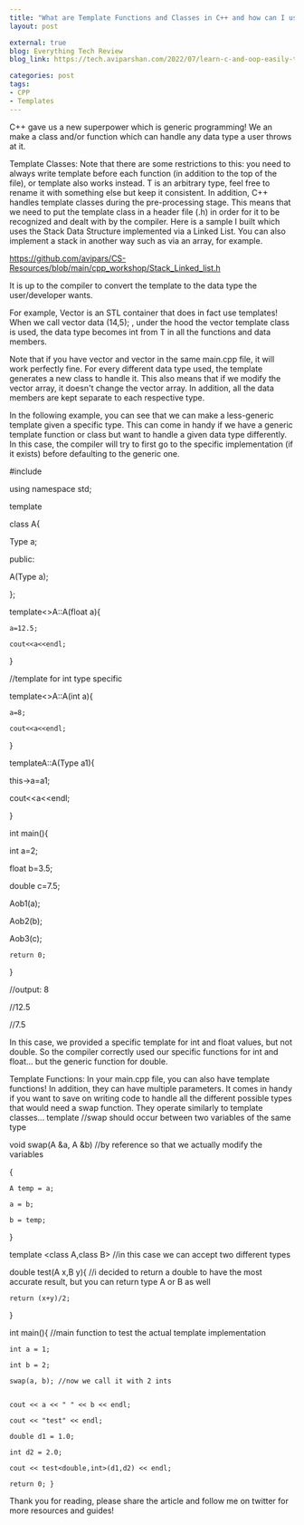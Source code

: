 ```yaml
---
title: "What are Template Functions and Classes in C++ and how can I use them?"
layout: post

external: true
blog: Everything Tech Review
blog_link: https://tech.aviparshan.com/2022/07/learn-c-and-oop-easily-template.html

categories: post
tags:
- CPP
- Templates
---
```


C++ gave us a new superpower which is generic programming! We an make a class and/or function which can handle any data type a user throws at it. 

Template Classes: 
Note that there are some restrictions to this: you need to always write template <typename  T> before each function (in addition to the top of the file), or template <class T> also works instead. T is an arbitrary type, feel free to rename it with something else but keep it consistent. In addition, C++ handles template classes during the pre-processing stage. This means that we need to put the template class in a header file (.h) in order for it to be recognized and dealt with by the compiler. 
Here is a sample I built which uses the Stack Data Structure implemented via a Linked List. You can also implement a stack in another way such as via an array, for example. 

https://github.com/avipars/CS-Resources/blob/main/cpp_workshop/Stack_Linked_list.h

It is up to the compiler to convert the template to the data type the user/developer wants. 

For example, Vector is an STL container that does in fact use templates! When we call vector<int> data (14,5); , under the hood the vector template class is used, the data type becomes int from T in all the functions and data members. 

Note that if you have vector<int> and vector<float> in the same main.cpp file, it will work perfectly fine. For every different data type used, the template generates a new class to handle it. This also means that if we modify the vector<int> array, it doesn't change the vector<float> array. In addition, all the data members are kept separate to each respective type. 

In the following example, you can see that we can make a less-generic template given a specific type. This can come in handy if we have a generic template function or class but want to handle a given data type differently. In this case, the compiler will try to first go to the specific implementation (if it exists) before defaulting to the generic one. 


#include<iostream>

using namespace std;

template<class Type>

class A{

 Type a;

public:

A(Type a);


};

template<>A<float>::A(float a){

    a=12.5;

    cout<<a<<endl;

}

//template for int type specific

template<>A<int>::A(int a){

    a=8;

    cout<<a<<endl;

}

template<class Type>A<Type>::A(Type a1){

 this->a=a1;

 cout<<a<<endl;

}

int main(){

 int a=2;

 float b=3.5;

 double c=7.5;

 A<int>ob1(a);

 A<float>ob2(b);

 A<double>ob3(c);

    return 0;

}

//output: 8

//12.5

//7.5

In this case, we provided a specific template for int and float values, but not double. So the compiler correctly used our specific functions for int and float... but the generic function for double. 

Template Functions:
In your main.cpp file, you can also have template functions! In addition, they can have multiple parameters. It comes in handy if you want to save on writing code to handle all the different possible types that would need a swap function. They operate similarly to template classes...
template <typename A> //swap should occur between two variables of the same type

void swap(A &a, A &b) //by reference so that we actually modify the variables

{

    A temp = a;

    a = b;

    b = temp;


}

template <class A,class B> //in this case we can accept two different types

double test(A x,B y){ //i decided to return a double to have the most accurate result, but you can return type A or B as well

    return (x+y)/2;

}

int main(){ //main function to test the actual template implementation

    int a = 1;

    int b = 2;

    swap(a, b); //now we call it with 2 ints


    cout << a << " " << b << endl;

    cout << "test" << endl;

    double d1 = 1.0;

    int d2 = 2.0;

    cout << test<double,int>(d1,d2) << endl;

    return 0; }



Thank you for reading, please share the article and follow me on twitter for more resources and guides!
